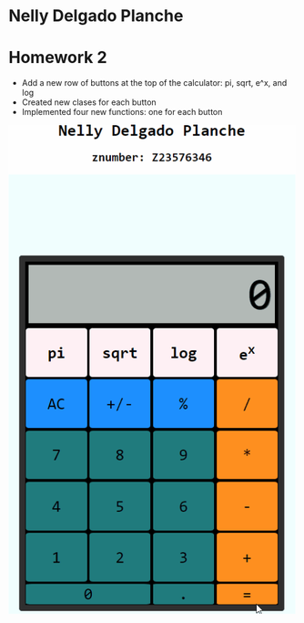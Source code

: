 # Nelly Delgado Planche 

# Homework 2
- Add a new row of buttons at the top of the calculator: pi, sqrt, e^x, and log
- Created new clases for each button 
- Implemented four new functions: one for each button

![](https://github.com/cop4808-spring-2023-fullstack-web/cop4808-git-and-github-fundamentals-NPlanche/blob/main/calculator.gif)


